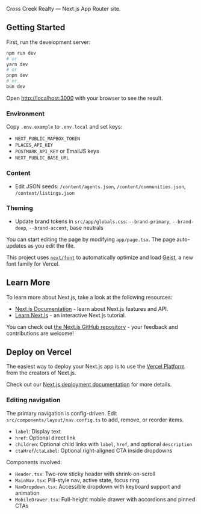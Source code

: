 Cross Creek Realty — Next.js App Router site.

## Getting Started

First, run the development server:

```bash
npm run dev
# or
yarn dev
# or
pnpm dev
# or
bun dev
```

Open [http://localhost:3000](http://localhost:3000) with your browser to see the result.

### Environment

Copy `.env.example` to `.env.local` and set keys:

- `NEXT_PUBLIC_MAPBOX_TOKEN`
- `PLACES_API_KEY`
- `POSTMARK_API_KEY` or EmailJS keys
- `NEXT_PUBLIC_BASE_URL`

### Content

- Edit JSON seeds: `/content/agents.json`, `/content/communities.json`, `/content/listings.json`

### Theming

- Update brand tokens in `src/app/globals.css`: `--brand-primary`, `--brand-deep`, `--brand-accent`, base neutrals

You can start editing the page by modifying `app/page.tsx`. The page auto-updates as you edit the file.

This project uses [`next/font`](https://nextjs.org/docs/app/building-your-application/optimizing/fonts) to automatically optimize and load [Geist](https://vercel.com/font), a new font family for Vercel.

## Learn More

To learn more about Next.js, take a look at the following resources:

- [Next.js Documentation](https://nextjs.org/docs) - learn about Next.js features and API.
- [Learn Next.js](https://nextjs.org/learn) - an interactive Next.js tutorial.

You can check out [the Next.js GitHub repository](https://github.com/vercel/next.js) - your feedback and contributions are welcome!

## Deploy on Vercel

The easiest way to deploy your Next.js app is to use the [Vercel Platform](https://vercel.com/new?utm_medium=default-template&filter=next.js&utm_source=create-next-app&utm_campaign=create-next-app-readme) from the creators of Next.js.

Check out our [Next.js deployment documentation](https://nextjs.org/docs/app/building-your-application/deploying) for more details.

### Editing navigation

The primary navigation is config-driven. Edit `src/components/layout/nav.config.ts` to add, remove, or reorder items.

- `label`: Display text
- `href`: Optional direct link
- `children`: Optional child links with `label`, `href`, and optional `description`
- `ctaHref`/`ctaLabel`: Optional right-aligned CTA inside dropdowns

Components involved:

- `Header.tsx`: Two-row sticky header with shrink-on-scroll
- `MainNav.tsx`: Pill-style nav, active state, focus ring
- `NavDropdown.tsx`: Accessible dropdown with keyboard support and animation
- `MobileDrawer.tsx`: Full-height mobile drawer with accordions and pinned CTAs
